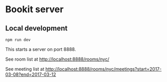 # Bookit server
 
 ## Local development
 
 `npm run dev`
 
 This starts a server on port 8888. 
 
 See room list at [http://localhost:8888/rooms/nyc/](http://localhost:8888/rooms/nyc/)
 
 See meeting list at [http://localhost:8888/rooms/nyc/meetings?start=2017-03-08?end=2017-03-12](http://localhost:8888/rooms/nyc/meetings?start=2017-03-08?end=2017-03-12)
 
 
